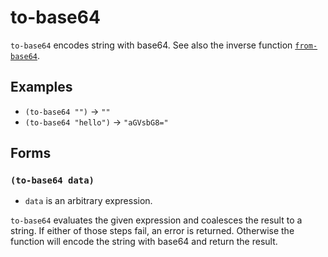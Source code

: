 # to-base64

`to-base64` encodes string with base64. See also the inverse function
[`from-base64`](encoding-from-base64.md).

## Examples

* `(to-base64 "")` -> `""`
* `(to-base64 "hello")` -> `"aGVsbG8="`

## Forms

### `(to-base64 data)`

* `data` is an arbitrary expression.

`to-base64` evaluates the given expression and coalesces the result to a
string. If either of those steps fail, an error is returned. Otherwise the
function will encode the string with base64 and return the result.
